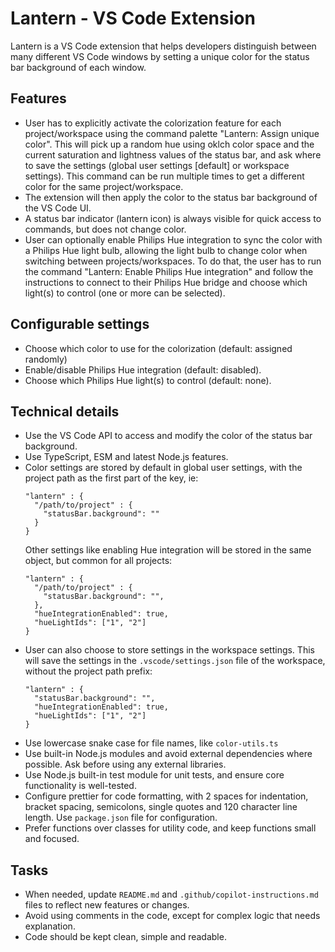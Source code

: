 # Lantern - VS Code Extension

Lantern is a VS Code extension that helps developers distinguish between many different VS Code windows by setting a unique color for the status bar background of each window.

## Features

- User has to explicitly activate the colorization feature for each project/workspace using the command palette "Lantern: Assign unique color". This will pick up a random hue using oklch color space and the current saturation and lightness values of the status bar, and ask where to save the settings (global user settings [default] or workspace settings). This command can be run multiple times to get a different color for the same project/workspace.
- The extension will then apply the color to the status bar background of the VS Code UI.
- A status bar indicator (lantern icon) is always visible for quick access to commands, but does not change color.
- User can optionally enable Philips Hue integration to sync the color with a Philips Hue light bulb, allowing the light bulb to change color when switching between projects/workspaces. To do that, the user has to run the command "Lantern: Enable Philips Hue integration" and follow the instructions to connect to their Philips Hue bridge and choose which light(s) to control (one or more can be selected).

## Configurable settings

- Choose which color to use for the colorization (default: assigned randomly)
- Enable/disable Philips Hue integration (default: disabled).
- Choose which Philips Hue light(s) to control (default: none).

## Technical details

- Use the VS Code API to access and modify the color of the status bar background.
- Use TypeScript, ESM and latest Node.js features.
- Color settings are stored by default in global user settings, with the project path as the first part of the key, ie:
  ```
  "lantern" : {
    "/path/to/project" : {
      "statusBar.background": ""
    }
  }
  ```
  Other settings like enabling Hue integration will be stored in the same object, but common for all projects:
  ```
  "lantern" : {
    "/path/to/project" : {
      "statusBar.background": "",
    },
    "hueIntegrationEnabled": true,
    "hueLightIds": ["1", "2"]
  }
  ```
- User can also choose to store settings in the workspace settings. This will save the settings in the `.vscode/settings.json` file of the workspace, without the project path prefix:
  ```
  "lantern" : {
    "statusBar.background": "",
    "hueIntegrationEnabled": true,
    "hueLightIds": ["1", "2"]
  }
  ```
- Use lowercase snake case for file names, like `color-utils.ts`
- Use built-in Node.js modules and avoid external dependencies where possible. Ask before using any external libraries.
- Use Node.js built-in test module for unit tests, and ensure core functionality is well-tested.
- Configure prettier for code formatting, with 2 spaces for indentation, bracket spacing, semicolons, single quotes and 120 character line length. Use `package.json` file for configuration.
- Prefer functions over classes for utility code, and keep functions small and focused.

## Tasks

- When needed, update `README.md` and `.github/copilot-instructions.md` files to reflect new features or changes.
- Avoid using comments in the code, except for complex logic that needs explanation.
- Code should be kept clean, simple and readable.
